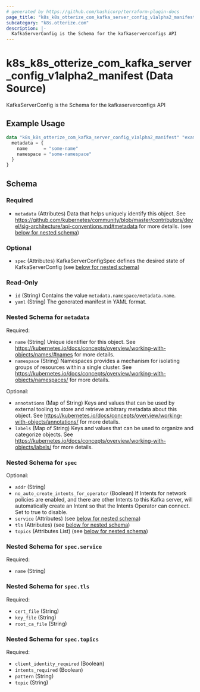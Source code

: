 ```yaml
---
# generated by https://github.com/hashicorp/terraform-plugin-docs
page_title: "k8s_k8s_otterize_com_kafka_server_config_v1alpha2_manifest Data Source - terraform-provider-k8s"
subcategory: "k8s.otterize.com"
description: |-
  KafkaServerConfig is the Schema for the kafkaserverconfigs API
---
```


# k8s_k8s_otterize_com_kafka_server_config_v1alpha2_manifest (Data Source)

KafkaServerConfig is the Schema for the kafkaserverconfigs API

## Example Usage

```terraform
data "k8s_k8s_otterize_com_kafka_server_config_v1alpha2_manifest" "example" {
  metadata = {
    name      = "some-name"
    namespace = "some-namespace"
  }
}
```

<!-- schema generated by tfplugindocs -->
## Schema

### Required

- `metadata` (Attributes) Data that helps uniquely identify this object. See https://github.com/kubernetes/community/blob/master/contributors/devel/sig-architecture/api-conventions.md#metadata for more details. (see [below for nested schema](#nestedatt--metadata))

### Optional

- `spec` (Attributes) KafkaServerConfigSpec defines the desired state of KafkaServerConfig (see [below for nested schema](#nestedatt--spec))

### Read-Only

- `id` (String) Contains the value `metadata.namespace/metadata.name`.
- `yaml` (String) The generated manifest in YAML format.

<a id="nestedatt--metadata"></a>
### Nested Schema for `metadata`

Required:

- `name` (String) Unique identifier for this object. See https://kubernetes.io/docs/concepts/overview/working-with-objects/names/#names for more details.
- `namespace` (String) Namespaces provides a mechanism for isolating groups of resources within a single cluster. See https://kubernetes.io/docs/concepts/overview/working-with-objects/namespaces/ for more details.

Optional:

- `annotations` (Map of String) Keys and values that can be used by external tooling to store and retrieve arbitrary metadata about this object. See https://kubernetes.io/docs/concepts/overview/working-with-objects/annotations/ for more details.
- `labels` (Map of String) Keys and values that can be used to organize and categorize objects. See https://kubernetes.io/docs/concepts/overview/working-with-objects/labels/ for more details.


<a id="nestedatt--spec"></a>
### Nested Schema for `spec`

Optional:

- `addr` (String)
- `no_auto_create_intents_for_operator` (Boolean) If Intents for network policies are enabled, and there are other Intents to this Kafka server, will automatically create an Intent so that the Intents Operator can connect. Set to true to disable.
- `service` (Attributes) (see [below for nested schema](#nestedatt--spec--service))
- `tls` (Attributes) (see [below for nested schema](#nestedatt--spec--tls))
- `topics` (Attributes List) (see [below for nested schema](#nestedatt--spec--topics))

<a id="nestedatt--spec--service"></a>
### Nested Schema for `spec.service`

Required:

- `name` (String)


<a id="nestedatt--spec--tls"></a>
### Nested Schema for `spec.tls`

Required:

- `cert_file` (String)
- `key_file` (String)
- `root_ca_file` (String)


<a id="nestedatt--spec--topics"></a>
### Nested Schema for `spec.topics`

Required:

- `client_identity_required` (Boolean)
- `intents_required` (Boolean)
- `pattern` (String)
- `topic` (String)
